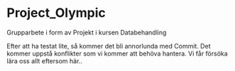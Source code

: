 # Project_Olympic
Grupparbete i form av Projekt i kursen Databehandling 

Efter att ha testat lite, så kommer det bli annorlunda med Commit. Det kommer uppstå konflikter som vi kommer att behöva hantera. Vi får försöka lära oss allt eftersom här.. 